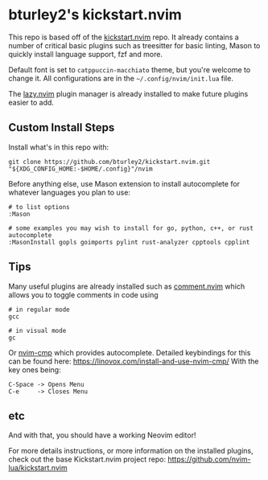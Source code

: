 # bturley2's kickstart.nvim

This repo is based off of the [kickstart.nvim](https://github.com/nvim-lua/kickstart.nvim) repo. It already contains a number of critical basic plugins such as treesitter for basic linting, Mason to quickly install language support, fzf and more.

Default font is set to `catppuccin-macchiato` theme, but you're welcome to change it. All configurations are in the `~/.config/nvim/init.lua` file.

The [lazy.nvim](https://github.com/folke/lazy.nvim) plugin manager is already installed to make future plugins easier to add.

## Custom Install Steps 

Install what's in this repo with:
```
git clone https://github.com/bturley2/kickstart.nvim.git "${XDG_CONFIG_HOME:-$HOME/.config}"/nvim
```


Before anything else, use Mason extension to install autocomplete for whatever languages you plan to use:
```
# to list options
:Mason

# some examples you may wish to install for go, python, c++, or rust autocomplete
:MasonInstall gopls goimports pylint rust-analyzer cpptools cpplint
```

## Tips

Many useful plugins are already installed such as [comment.nvim](https://github.com/numToStr/Comment.nvim) which allows you to toggle comments in code using
```
# in regular mode
gcc

# in visual mode
gc
```


Or [nvim-cmp](https://github.com/hrsh7th/nvim-cmp) which provides autocomplete. Detailed keybindings for this can be found here: https://linovox.com/install-and-use-nvim-cmp/ 
With the key ones being:
```
C-Space -> Opens Menu
C-e     -> Closes Menu
```

## etc

And with that, you should have a working Neovim editor! 

For more details instructions, or more information on the installed plugins, check out the base Kickstart.nvim project repo: https://github.com/nvim-lua/kickstart.nvim

